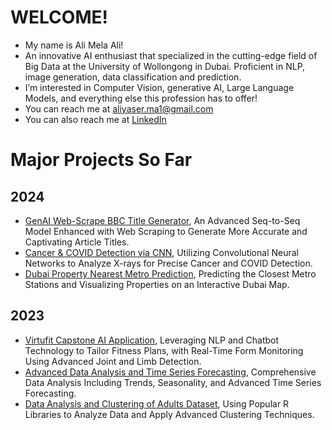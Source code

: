 # WELCOME!
- My name is Ali Mela Ali!
- An innovative AI enthusiast that specialized in the cutting-edge field of Big Data at the University of Wollongong in Dubai. Proficient in NLP, image generation, data classification and prediction.
- I’m interested in Computer Vision, generative AI, Large Language Models, and everything else this profession has to offer!
- You can reach me at aliyaser.ma1@gmail.com
- You can also reach me at [LinkedIn](https://www.linkedin.com/in/ali-mela-ali/)

# Major Projects So Far

## 2024

- [GenAI Web-Scrape BBC Title Generator](www.google.ae), An Advanced Seq-to-Seq Model Enhanced with Web Scraping to Generate More Accurate and Captivating Article Titles.
- [Cancer & COVID Detection via CNN](www.google.ae), Utilizing Convolutional Neural Networks to Analyze X-rays for Precise Cancer and COVID Detection.
- [Dubai Property Nearest Metro Prediction](www.google.ae), Predicting the Closest Metro Stations and Visualizing Properties on an Interactive Dubai Map.
  
## 2023

- [Virtufit Capstone AI Application](www.google.ae), Leveraging NLP and Chatbot Technology to Tailor Fitness Plans, with Real-Time Form Monitoring Using Advanced Joint and Limb Detection.
- [Advanced Data Analysis and Time Series Forecasting](www.google.ae), Comprehensive Data Analysis Including Trends, Seasonality, and Advanced Time Series Forecasting.
- [Data Analysis and Clustering of Adults Dataset](www.google.ae), Using Popular R Libraries to Analyze Data and Apply Advanced Clustering Techniques.
